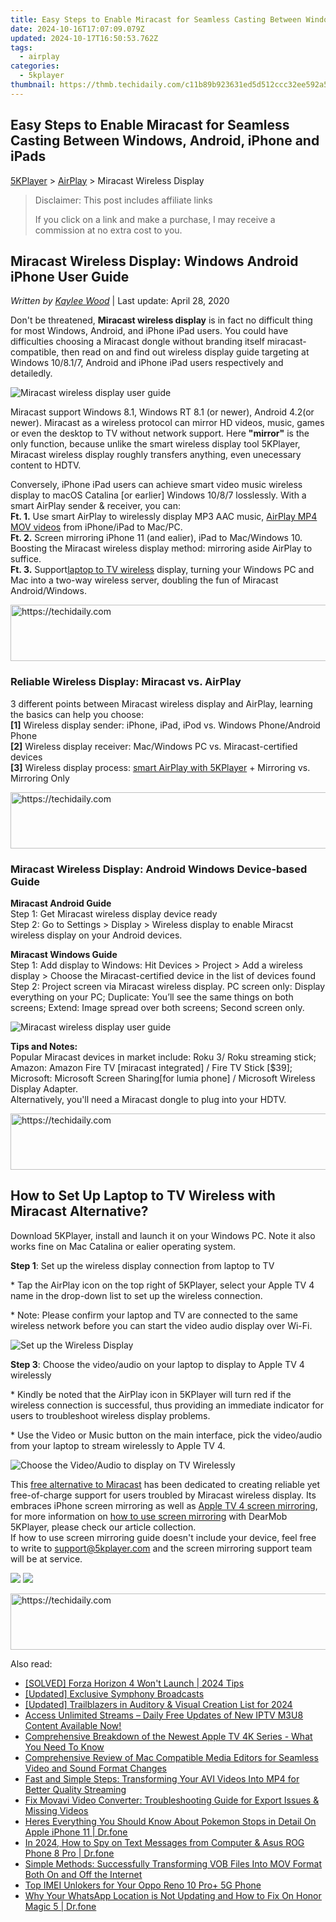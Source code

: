 ```yaml
---
title: Easy Steps to Enable Miracast for Seamless Casting Between Windows, Android, iPhone and iPads
date: 2024-10-16T17:07:09.079Z
updated: 2024-10-17T16:50:53.762Z
tags:
  - airplay
categories:
  - 5kplayer
thumbnail: https://thmb.techidaily.com/c11b89b923631ed5d512ccc32ee592a5fb46939b31266627ae16098d24a9cb49.jpg
---
```


## Easy Steps to Enable Miracast for Seamless Casting Between Windows, Android, iPhone and iPads

[5KPlayer](https://tools.techidaily.com/5kplayer/products/) \> [AirPlay](https://tools.techidaily.com/5kplayer/airplay/) \> Miracast Wireless Display

>  Disclaimer: This post includes affiliate links
>
>  If you click on a link and make a purchase, I may receive a commission at no extra cost to you.
>

## Miracast Wireless Display: Windows Android iPhone User Guide

 _Written by [Kaylee Wood](https://www.quora.com/profile/Amanda-Hu-21)_ | Last update: April 28, 2020

Don't be threatened, **Miracast wireless display** is in fact no difficult thing for most Windows, Android, and iPhone iPad users. You could have difficulties choosing a Miracast dongle without branding itself miracast-compatible, then read on and find out wireless display guide targeting at Windows 10/8.1/7, Android and iPhone iPad users respectively and detailedly.

![Miracast wireless display user guide](https://www.5kplayer.com/airplay/img/5k-miracast-yxt-102902.jpg) 

Miracast support Windows 8.1, Windows RT 8.1 (or newer), Android 4.2(or newer). Miracast as a wireless protocol can mirror HD videos, music, games or even the desktop to TV without network support. Here **"mirror"** is the only function, because unlike the smart wireless display tool 5KPlayer, Miracast wireless display roughly transfers anything, even unecessary content to HDTV.

Conversely, iPhone iPad users can achieve smart video music wireless display to macOS Catalina \[or earlier\] Windows 10/8/7 losslessly. With a smart AirPlay sender & receiver, you can:  
**Ft. 1.** Use smart AirPlay to wirelessly display MP3 AAC music, [AirPlay MP4 MOV videos](https://tools.techidaily.com/5kplayer/airplay/) from iPhone/iPad to Mac/PC.  
**Ft. 2.** Screen mirroring iPhone 11 (and ealier), iPad to Mac/Windows 10\. Boosting the Miracast wireless display method: mirroring aside AirPlay to suffice.  
**Ft. 3.** Support[laptop to TV wireless](https://tools.techidaily.com/5kplayer/airplay/) display, turning your Windows PC and Mac into a two-way wireless server, doubling the fun of Miracast Android/Windows.

<!-- affiliate ads begin -->
<a href="https://aligracehair.sjv.io/c/5597632/1997722/19272" target="_top" id="1997722">
  <img src="//a.impactradius-go.com/display-ad/19272-1997722" border="0" alt="https://techidaily.com" width="728" height="90"/>
</a>
<img height="0" width="0" src="https://aligracehair.sjv.io/i/5597632/1997722/19272" style="position:absolute;visibility:hidden;" border="0" />
<!-- affiliate ads end -->

### **Reliable Wireless Display: Miracast vs. AirPlay**

3 different points between Miracast wireless display and AirPlay, learning the basics can help you choose:  
**\[1\]** Wireless display sender: iPhone, iPad, iPod vs. Windows Phone/Android Phone  
**\[2\]** Wireless display receiver: Mac/Windows PC vs. Miracast-certified devices  
**\[3\]** Wireless display process: [smart AirPlay with 5KPlayer](https://tools.techidaily.com/5kplayer/airplay/) \+ Mirroring vs. Mirroring Only

<!-- affiliate ads begin -->
<a href="https://appsumo.8odi.net/c/5597632/2100541/7443" target="_top" id="2100541">
  <img src="//a.impactradius-go.com/display-ad/7443-2100541" border="0" alt="https://techidaily.com" width="728" height="90"/>
</a>
<img height="0" width="0" src="https://appsumo.8odi.net/i/5597632/2100541/7443" style="position:absolute;visibility:hidden;" border="0" />
<!-- affiliate ads end -->

### Miracast Wireless Display: Android Windows Device-based Guide

**Miracast Android Guide**  
 Step 1: Get Miracast wireless display device ready  
 Step 2: Go to Settings > Display > Wireless display to enable Miracst wireless display on your Android devices.

**Miracast Windows Guide**  
 Step 1: Add display to Windows: Hit Devices > Project > Add a wireless display > Choose the Miracast-certified device in the list of devices found  
Step 2: Project screen via Miracast wireless display. PC screen only: Display everything on your PC; Duplicate: You’ll see the same things on both screens; Extend: Image spread over both screens; Second screen only.

![Miracast wireless display user guide](https://www.5kplayer.com/airplay/img/5k-miracast-yxt-102901.jpg) 

**Tips and Notes:**  
 Popular Miracast devices in market include: Roku 3/ Roku streaming stick; Amazon: Amazon Fire TV \[miracast integrated\] / Fire TV Stick \[$39\]; Microsoft: Microsoft Screen Sharing\[for lumia phone\] / Microsoft Wireless Display Adapter.  
Alternatively, you'll need a Miracast dongle to plug into your HDTV.

<!-- affiliate ads begin -->
<a href="https://aligracehair.sjv.io/c/5597632/2080317/19272" target="_top" id="2080317">
  <img src="//a.impactradius-go.com/display-ad/19272-2080317" border="0" alt="https://techidaily.com" width="728" height="90"/>
</a>
<img height="0" width="0" src="https://aligracehair.sjv.io/i/5597632/2080317/19272" style="position:absolute;visibility:hidden;" border="0" />
<!-- affiliate ads end -->

## How to Set Up Laptop to TV Wireless with Miracast Alternative?

Download 5KPlayer, install and launch it on your Windows PC. Note it also works fine on Mac Catalina or ealier operating system.

**Step 1**: Set up the wireless display connection from laptop to TV

\* Tap the AirPlay icon on the top right of 5KPlayer, select your Apple TV 4 name in the drop-down list to set up the wireless connection.

\* Note: Please confirm your laptop and TV are connected to the same wireless network before you can start the video audio display over Wi-Fi.

![Set up the Wireless Display](https://www.5kplayer.com/airplay/img/5k-airplay-xsy-airplay-with-win10-15021501.jpg) 

**Step 3**: Choose the video/audio on your laptop to display to Apple TV 4 wirelessly

\* Kindly be noted that the AirPlay icon in 5KPlayer will turn red if the wireless connection is successful, thus providing an immediate indicator for users to troubleshoot wireless display problems.

\* Use the Video or Music button on the main interface, pick the video/audio from your laptop to stream wirelessly to Apple TV 4.

![Choose the Video/Audio to display on TV Wirelessly](https://www.5kplayer.com/airplay/img/5k-airplay-airplay-with-win10-xsy-15021502.jpg) 

This [free alternative to Miracast](https://tools.techidaily.com/5kplayer/airplay/) has been dedicated to creating reliable yet free-of-charge support for users troubled by Miracast wireless display. Its embraces iPhone screen mirroring as well as [Apple TV 4 screen mirroring](https://tools.techidaily.com/5kplayer/airplay/), for more information on [how to use screen mirroring](https://tools.techidaily.com/5kplayer/airplay/) with DearMob 5KPlayer, please check our article collection.  
If how to use screen mirroring guide doesn't include your device, feel free to write to [support@5kplayer.com](https://tools.techidaily.com/5kplayer/airplay/) and the screen mirroring support team will be at service.

[![](https://www.5kplayer.com/airplay/../button/freedownwhitewin.png)](https://tools.techidaily.com/5kplayer/products/) [![](https://www.5kplayer.com/airplay/../button/freedownbackmac.png)](https://tools.techidaily.com/5kplayer/products/)

<!-- affiliate ads begin -->
<a href="https://aligracehair.sjv.io/c/5597632/2087239/19272" target="_top" id="2087239">
  <img src="//a.impactradius-go.com/display-ad/19272-2087239" border="0" alt="https://techidaily.com" width="728" height="90"/>
</a>
<img height="0" width="0" src="https://aligracehair.sjv.io/i/5597632/2087239/19272" style="position:absolute;visibility:hidden;" border="0" />
<!-- affiliate ads end -->

<ins class="adsbygoogle"
     style="display:block"
     data-ad-format="autorelaxed"
     data-ad-client="ca-pub-7571918770474297"
     data-ad-slot="1223367746"></ins>

<ins class="adsbygoogle"
     style="display:block"
     data-ad-client="ca-pub-7571918770474297"
     data-ad-slot="8358498916"
     data-ad-format="auto"
     data-full-width-responsive="true"></ins>

<span class="atpl-alsoreadstyle">Also read:</span>
<div><ul>
<li><a href="https://program-issues.techidaily.com/solved-forza-horizon-4-wont-launch-2024-tips/"><u>[SOLVED] Forza Horizon 4 Won't Launch | 2024 Tips</u></a></li>
<li><a href="https://some-knowledge.techidaily.com/updated-exclusive-symphony-broadcasts/"><u>[Updated] Exclusive Symphony Broadcasts</u></a></li>
<li><a href="https://vp-tips.techidaily.com/updated-trailblazers-in-auditory-and-visual-creation-list-for-2024/"><u>[Updated] Trailblazers in Auditory & Visual Creation List for 2024</u></a></li>
<li><a href="https://media-tips.techidaily.com/1723620222644-access-unlimited-streams-daily-free-updates-of-new-iptv-m3u8-content-available-now/"><u>Access Unlimited Streams – Daily Free Updates of New IPTV M3U8 Content Available Now!</u></a></li>
<li><a href="https://technical-tips.techidaily.com/comprehensive-breakdown-of-the-newest-apple-tv-4k-series-what-you-need-to-know/"><u>Comprehensive Breakdown of the Newest Apple TV 4K Series - What You Need To Know</u></a></li>
<li><a href="https://media-tips.techidaily.com/comprehensive-review-of-mac-compatible-media-editors-for-seamless-video-and-sound-format-changes/"><u>Comprehensive Review of Mac Compatible Media Editors for Seamless Video and Sound Format Changes</u></a></li>
<li><a href="https://media-tips.techidaily.com/fast-and-simple-steps-transforming-your-avi-videos-into-mp4-for-better-quality-streaming/"><u>Fast and Simple Steps: Transforming Your AVI Videos Into MP4 for Better Quality Streaming</u></a></li>
<li><a href="https://media-tips.techidaily.com/fix-movavi-video-converter-troubleshooting-guide-for-export-issues-and-missing-videos/"><u>Fix Movavi Video Converter: Troubleshooting Guide for Export Issues & Missing Videos</u></a></li>
<li><a href="https://ios-pokemon-go.techidaily.com/heres-everything-you-should-know-about-pokemon-stops-in-detail-on-apple-iphone-11-drfone-by-drfone-virtual-ios/"><u>Heres Everything You Should Know About Pokemon Stops in Detail On Apple iPhone 11 | Dr.fone</u></a></li>
<li><a href="https://android-location-track.techidaily.com/in-2024-how-to-spy-on-text-messages-from-computer-and-asus-rog-phone-8-pro-drfone-by-drfone-virtual-android/"><u>In 2024, How to Spy on Text Messages from Computer & Asus ROG Phone 8 Pro | Dr.fone</u></a></li>
<li><a href="https://media-tips.techidaily.com/simple-methods-successfully-transforming-vob-files-into-mov-format-both-on-and-off-the-internet/"><u>Simple Methods: Successfully Transforming VOB Files Into MOV Format Both On and Off the Internet</u></a></li>
<li><a href="https://sim-unlock.techidaily.com/top-imei-unlokers-for-your-oppo-reno-10-proplus-5g-phone-by-drfone-android/"><u>Top IMEI Unlokers for Your Oppo Reno 10 Pro+ 5G Phone</u></a></li>
<li><a href="https://location-social.techidaily.com/why-your-whatsapp-location-is-not-updating-and-how-to-fix-on-honor-magic-5-drfone-by-drfone-virtual-android/"><u>Why Your WhatsApp Location is Not Updating and How to Fix On Honor Magic 5 | Dr.fone</u></a></li>
</ul></div>

